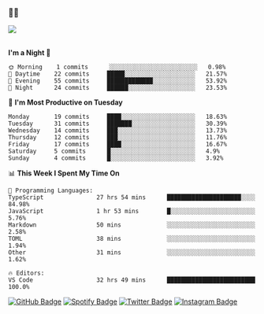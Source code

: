### 🤙🍺

<a href="https://github-readme-stats.vercel.app/api?username=hzak2xx&count_private=true&show_icons=true&theme=dracula">
  <img align="center" src="https://github-readme-stats.vercel.app/api?username=hzak2xx&count_private=true&show_icons=true&theme=dracula" />
</a>  
</br>
</br>

<!--START_SECTION:waka-->
**I'm a Night 🦉** 

```text
🌞 Morning    1 commits      ░░░░░░░░░░░░░░░░░░░░░░░░░   0.98% 
🌆 Daytime    22 commits     █████░░░░░░░░░░░░░░░░░░░░   21.57% 
🌃 Evening    55 commits     █████████████░░░░░░░░░░░░   53.92% 
🌙 Night      24 commits     ██████░░░░░░░░░░░░░░░░░░░   23.53%

```
📅 **I'm Most Productive on Tuesday** 

```text
Monday       19 commits     ████░░░░░░░░░░░░░░░░░░░░░   18.63% 
Tuesday      31 commits     ███████░░░░░░░░░░░░░░░░░░   30.39% 
Wednesday    14 commits     ███░░░░░░░░░░░░░░░░░░░░░░   13.73% 
Thursday     12 commits     ███░░░░░░░░░░░░░░░░░░░░░░   11.76% 
Friday       17 commits     ████░░░░░░░░░░░░░░░░░░░░░   16.67% 
Saturday     5 commits      █░░░░░░░░░░░░░░░░░░░░░░░░   4.9% 
Sunday       4 commits      █░░░░░░░░░░░░░░░░░░░░░░░░   3.92%

```


📊 **This Week I Spent My Time On** 

```text
💬 Programming Languages: 
TypeScript               27 hrs 54 mins      █████████████████████░░░░   84.98% 
JavaScript               1 hr 53 mins        █░░░░░░░░░░░░░░░░░░░░░░░░   5.76% 
Markdown                 50 mins             ░░░░░░░░░░░░░░░░░░░░░░░░░   2.58% 
TOML                     38 mins             ░░░░░░░░░░░░░░░░░░░░░░░░░   1.94% 
Other                    31 mins             ░░░░░░░░░░░░░░░░░░░░░░░░░   1.62%

🔥 Editors: 
VS Code                  32 hrs 49 mins      █████████████████████████   100.0%

```


<!--END_SECTION:waka-->

[![GitHub Badge](https://img.shields.io/badge/GitHub-100000?style=for-the-badge&logo=github&logoColor=white)](https://github.com/hzak2xx)
[![Spotify Badge](https://img.shields.io/badge/Spotify-1ED760?&style=for-the-badge&logo=spotify&logoColor=white)](https://open.spotify.com/user/uf90s6sbbh75a1mt44clkhkvf)
[![Twitter Badge](https://img.shields.io/badge/Twitter-1DA1F2?style=for-the-badge&logo=twitter&logoColor=white)](https://twitter.com/hzak2xx)
[![Instagram Badge](https://img.shields.io/badge/Instagram-E4405F?style=for-the-badge&logo=instagram&logoColor=white)](https://www.instagram.com/hzak2xx/)
